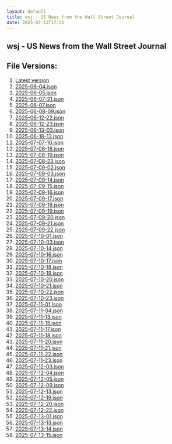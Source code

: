 ```yaml
---
layout: default
title: wsj - US News from the Wall Street Journal
date: 2025-07-13T17:51
---
```


## wsj - US News from the Wall Street Journal

<div id="data-chart"></div>
<div id="data-table"></div>
<script>
document.addEventListener('DOMContentLoaded', function(){
  document.getElementById('data-table').textContent = 'This source isn't supported for tables yet.';
});
</script>

## File Versions:
1. [Latest version](./latest.json)
2. [2025-06-04.json](./2025-06-04.json)
3. [2025-06-05.json](./2025-06-05.json)
4. [2025-06-07-21.json](./2025-06-07-21.json)
5. [2025-06-07.json](./2025-06-07.json)
6. [2025-06-08-09.json](./2025-06-08-09.json)
7. [2025-06-12-22.json](./2025-06-12-22.json)
8. [2025-06-12-23.json](./2025-06-12-23.json)
9. [2025-06-13-03.json](./2025-06-13-03.json)
10. [2025-06-18-13.json](./2025-06-18-13.json)
11. [2025-07-07-16.json](./2025-07-07-16.json)
12. [2025-07-08-18.json](./2025-07-08-18.json)
13. [2025-07-08-19.json](./2025-07-08-19.json)
14. [2025-07-08-23.json](./2025-07-08-23.json)
15. [2025-07-09-02.json](./2025-07-09-02.json)
16. [2025-07-09-03.json](./2025-07-09-03.json)
17. [2025-07-09-14.json](./2025-07-09-14.json)
18. [2025-07-09-15.json](./2025-07-09-15.json)
19. [2025-07-09-16.json](./2025-07-09-16.json)
20. [2025-07-09-17.json](./2025-07-09-17.json)
21. [2025-07-09-18.json](./2025-07-09-18.json)
22. [2025-07-09-19.json](./2025-07-09-19.json)
23. [2025-07-09-20.json](./2025-07-09-20.json)
24. [2025-07-09-21.json](./2025-07-09-21.json)
25. [2025-07-09-22.json](./2025-07-09-22.json)
26. [2025-07-10-01.json](./2025-07-10-01.json)
27. [2025-07-10-03.json](./2025-07-10-03.json)
28. [2025-07-10-14.json](./2025-07-10-14.json)
29. [2025-07-10-16.json](./2025-07-10-16.json)
30. [2025-07-10-17.json](./2025-07-10-17.json)
31. [2025-07-10-18.json](./2025-07-10-18.json)
32. [2025-07-10-19.json](./2025-07-10-19.json)
33. [2025-07-10-20.json](./2025-07-10-20.json)
34. [2025-07-10-21.json](./2025-07-10-21.json)
35. [2025-07-10-22.json](./2025-07-10-22.json)
36. [2025-07-10-23.json](./2025-07-10-23.json)
37. [2025-07-11-01.json](./2025-07-11-01.json)
38. [2025-07-11-04.json](./2025-07-11-04.json)
39. [2025-07-11-13.json](./2025-07-11-13.json)
40. [2025-07-11-15.json](./2025-07-11-15.json)
41. [2025-07-11-17.json](./2025-07-11-17.json)
42. [2025-07-11-18.json](./2025-07-11-18.json)
43. [2025-07-11-20.json](./2025-07-11-20.json)
44. [2025-07-11-21.json](./2025-07-11-21.json)
45. [2025-07-11-22.json](./2025-07-11-22.json)
46. [2025-07-11-23.json](./2025-07-11-23.json)
47. [2025-07-12-03.json](./2025-07-12-03.json)
48. [2025-07-12-04.json](./2025-07-12-04.json)
49. [2025-07-12-05.json](./2025-07-12-05.json)
50. [2025-07-12-09.json](./2025-07-12-09.json)
51. [2025-07-12-13.json](./2025-07-12-13.json)
52. [2025-07-12-19.json](./2025-07-12-19.json)
53. [2025-07-12-20.json](./2025-07-12-20.json)
54. [2025-07-12-22.json](./2025-07-12-22.json)
55. [2025-07-13-01.json](./2025-07-13-01.json)
56. [2025-07-13-13.json](./2025-07-13-13.json)
57. [2025-07-13-14.json](./2025-07-13-14.json)
58. [2025-07-13-15.json](./2025-07-13-15.json)
